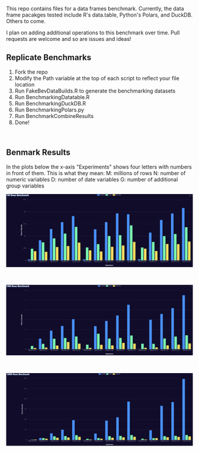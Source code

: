 This repo contains files for a data frames benchmark. Currently, the data frame pacakges tested include R's data.table, Python's Polars, and DuckDB. Others to come.

I plan on adding additional operations to this benchmark over time. Pull requests are welcome and so are issues and ideas!

## Replicate Benchmarks
1. Fork the repo
2. Modify the Path variable at the top of each script to reflect your file location
3. Run FakeBevDataBuilds.R to generate the benchmarking datasets
4. Run BenchmarkingDatatable.R
5. Run BenchmarkingDuckDB.R
6. Run BenchmarkingPolars.py
7. Run BenchmarkCombineResults
8. Done!

<br>

## Benmark Results

In the plots below the x-axis "Experiments" shows four letters with numbers in front of them. This is what they mean:
M: millions of rows
N: number of numeric variables
D: number of date variables
G: number of additional group variables


![](https://github.com/AdrianAntico/Benchmarks/raw/main/Images/1MResults.PNG)

<br>

![](https://github.com/AdrianAntico/Benchmarks/raw/main/Images/10MResults.PNG)

<br>

![](https://github.com/AdrianAntico/Benchmarks/raw/main/Images/100MResults.PNG)


